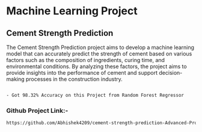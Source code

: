 # Machine Learning Project

## Cement Strength Prediction
The Cement Strength Prediction project aims to develop a machine learning model that can accurately predict the strength of cement based on various factors such as the composition of ingredients, curing time, and environmental conditions. By analyzing these factors, the project aims to provide insights into the performance of cement and support decision-making processes in the construction industry.
```bash

- Got 98.32% Accuracy on this Project from Random Forest Regressor
```
### Github Project Link:-

```bash
https://github.com/Abhishek4209/cement-strength-prediction-Advanced-Project
```
